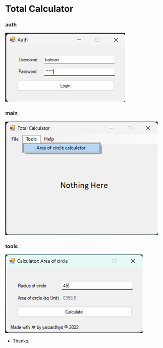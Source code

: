 # Total Calculator

### auth
![1. Preview Image](https://github.com/yarzardhiyit/yarzardhiyit/blob/main/05.png)

### main
![2. Preview Image](https://github.com/yarzardhiyit/yarzardhiyit/blob/main/03.png)

### tools
![3. Preview Image](https://github.com/yarzardhiyit/yarzardhiyit/blob/main/04.png) 


- Thanks.

